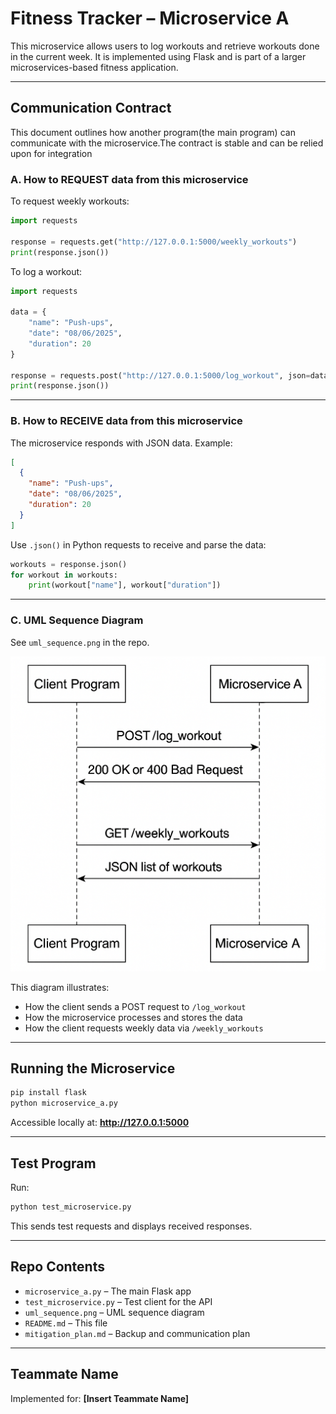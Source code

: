   # Fitness Tracker – Microservice A

  This microservice allows users to log workouts and retrieve workouts done in the current week. It is implemented using Flask and is part of a larger microservices-based fitness application.

  ---

  ## Communication Contract
  This document outlines how another program(the main program) can communicate with the microservice.The contract is stable and can be relied upon for integration

  ### A. How to REQUEST data from this microservice

  To request weekly workouts:

  ```python
  import requests

  response = requests.get("http://127.0.0.1:5000/weekly_workouts")
  print(response.json())
  ```

  To log a workout:

  ```python
  import requests

  data = {
      "name": "Push-ups",
      "date": "08/06/2025",
      "duration": 20
  }

  response = requests.post("http://127.0.0.1:5000/log_workout", json=data)
  print(response.json())
  ```

  ---

  ### B. How to RECEIVE data from this microservice

  The microservice responds with JSON data. Example:

  ```json
  [
    {
      "name": "Push-ups",
      "date": "08/06/2025",
      "duration": 20
    }
  ]
  ```

  Use `.json()` in Python requests to receive and parse the data:

  ```python
  workouts = response.json()
  for workout in workouts:
      print(workout["name"], workout["duration"])
  ```

  ---

  ### C. UML Sequence Diagram

  See `uml_sequence.png` in the repo.

  ![UML Diagram](uml_sequence.png)

  This diagram illustrates:
  - How the client sends a POST request to `/log_workout`
  - How the microservice processes and stores the data
  - How the client requests weekly data via `/weekly_workouts`

  ---

  ## Running the Microservice

  ```bash
  pip install flask
  python microservice_a.py
  ```

  Accessible locally at:
  **http://127.0.0.1:5000**

  ---

  ## Test Program

  Run:

  ```bash
  python test_microservice.py
  ```

  This sends test requests and displays received responses.

  ---

  ## Repo Contents

  - `microservice_a.py` – The main Flask app
  - `test_microservice.py` – Test client for the API
  - `uml_sequence.png` – UML sequence diagram
  - `README.md` – This file
  - `mitigation_plan.md` – Backup and communication plan

  ---

  ## Teammate Name

  Implemented for: **[Insert Teammate Name]**

